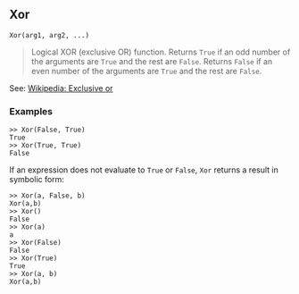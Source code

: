 ## Xor

```
Xor(arg1, arg2, ...)
```

> Logical XOR (exclusive OR) function. Returns `True` if an odd number of the arguments are `True` and the rest are `False`. Returns `False` if an even number of the arguments are `True` and the rest are `False`.
	
See: [Wikipedia: Exclusive or](https://en.wikipedia.org/wiki/Exclusive_or)

### Examples

```
>> Xor(False, True)
True
>> Xor(True, True)
False
```

If an expression does not evaluate to `True` or `False`, `Xor` returns a result in symbolic form:

```
>> Xor(a, False, b)
Xor(a,b)
>> Xor()
False
>> Xor(a)
a
>> Xor(False)
False
>> Xor(True)
True
>> Xor(a, b)
Xor(a,b)
```